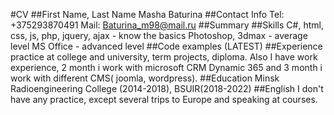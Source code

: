  #CV
 ##First Name, Last Name
   Masha Baturina
##Contact Info
   Tel: +375293870491
   Mail: Baturina_m98@mail.ru
##Summary
##Skills
   C#, html, css, js, php, jquery, ajax - know the basics
   Photoshop, 3dmax - average level
   MS Office - advanced level
##Code examples (LATEST)
##Experience 
   practice at college and university, term projects, diploma.
   Also I have work experience, 2 month i work with microsoft CRM Dynamic 365 and 3 month i work with different CMS( joomla, wordpress).
##Education 
   Minsk Radioengineering College (2014-2018),
   BSUIR(2018-2022)
##English
   I don't have any practice, except several trips to Europe and speaking at courses.

